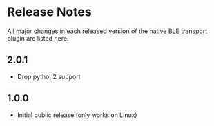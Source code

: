 # Release Notes

All major changes in each released version of the native BLE transport plugin are listed here.

## 2.0.1

- Drop python2 support

## 1.0.0

- Initial public release (only works on Linux)